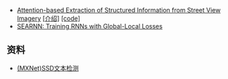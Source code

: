 - [Attention-based Extraction of Structured Information from Street View Imagery](https://arxiv.org/abs/1704.03549) [[介绍]](https://mp.weixin.qq.com/s?__biz=MzA3MzI4MjgzMw==&mid=2650726258&idx=4&sn=22195b814c5fb0b0a9c94ac8d3ed1d1f) [[code]](https://github.com/tensorflow/models/tree/master/attention_ocr)
 - [SEARNN: Training RNNs with Global-Local Losses](https://arxiv.org/abs/1706.04499)

## 资料
- [(MXNet)SSD文本检测](https://github.com/oyxhust/ssd-text_detection)
